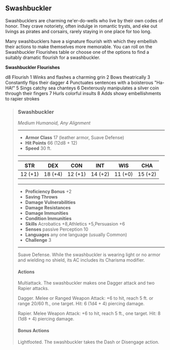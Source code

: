 ## Swashbuckler
Swashbucklers are charming ne'er-do-wells who live by their own codes of honor. They crave notoriety, often indulge in romantic trysts, and eke out livings as pirates and corsairs, rarely staying in one place for too long.

Many swashbucklers have a signature flourish with which they embellish their actions to make themselves more memorable. You can roll on the Swashbuckler Flourishes table or choose one of the options to find a suitably dramatic flourish for a swashbuckler.

**Swashbuckler Flourishes**


d8	Flourish
1	Winks and flashes a charming grin
2	Bows theatrically
3	Constantly flips their dagger
4	Punctuates sentences with a boisterous "Ha-HA!"
5	Sings catchy sea chanteys
6	Dexterously manipulates a silver coin through their fingers
7	Hurls colorful insults
8	Adds showy embellishments to rapier strokes


>### Swashbuckler
>*Medium Humanoid, Any Alignment*
>___
>- **Armor Class** 17 (leather armor, Suave Defense)
>- **Hit Points** 66 (12d8 + 12)
>- **Speed** 30 ft.
>___
>|**STR**|**DEX**|**CON**|**INT**|**WIS**|**CHA**|
>|:---:|:---:|:---:|:---:|:---:|:---:|
>|12 (+1)|18 (+4)|12 (+1)|14 (+2)|11 (+0)|15 (+2)|
>
>___
>- **Proficiency Bonus** +2
>- **Saving Throws** 
>- **Damage Vulnerabilities** 
>- **Damage Resistances** 
>- **Damage Immunities** 
>- **Condition Immunities** 
>- **Skills** Acrobatics +8,Athletics +5,Persuasion +6
>- **Senses** passive Perception 10
>- **Languages** any one language (usually Common)
>- **Challenge** 3
>___
>Suave Defense. While the swashbuckler is wearing light or no armor and wielding no shield, its AC includes its Charisma modifier.
>
>#### Actions
>Multiattack. The swashbuckler makes one Dagger attack and two Rapier attacks.
>
>Dagger. Melee or Ranged Weapon Attack: +6 to hit, reach 5 ft. or range 20/60 ft., one target. Hit: 6 (1d4 + 4) piercing damage.
>
>Rapier. Melee Weapon Attack: +6 to hit, reach 5 ft., one target. Hit: 8 (1d8 + 4) piercing damage.
>
>#### Bonus Actions
>Lightfooted. The swashbuckler takes the Dash or Disengage action.
>
